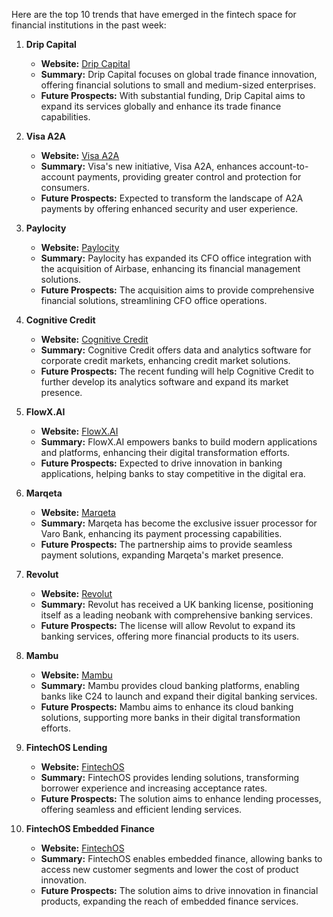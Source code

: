 Here are the top 10 trends that have emerged in the fintech space for financial institutions in the past week:

1. **Drip Capital**
   - **Website:** [Drip Capital](https://fintech.global/2024/09/06/drip-capital-clinches-113m-to-propel-global-trade-finance-innovation/)
   - **Summary:** Drip Capital focuses on global trade finance innovation, offering financial solutions to small and medium-sized enterprises.
   - **Future Prospects:** With substantial funding, Drip Capital aims to expand its services globally and enhance its trade finance capabilities.

2. **Visa A2A**
   - **Website:** [Visa A2A](https://fintech.global/2024/09/05/visa-reinvents-account-to-account-payments-with-enhanced-consumer-protections/)
   - **Summary:** Visa's new initiative, Visa A2A, enhances account-to-account payments, providing greater control and protection for consumers.
   - **Future Prospects:** Expected to transform the landscape of A2A payments by offering enhanced security and user experience.

3. **Paylocity**
   - **Website:** [Paylocity](https://fintech.global/2024/09/06/paylocity-expands-cfo-office-integration-with-350m-acquisition-of-airbase/)
   - **Summary:** Paylocity has expanded its CFO office integration with the acquisition of Airbase, enhancing its financial management solutions.
   - **Future Prospects:** The acquisition aims to provide comprehensive financial solutions, streamlining CFO office operations.

4. **Cognitive Credit**
   - **Website:** [Cognitive Credit](https://fintech.global/2024/09/05/cognitive-credit-secures-10m-to-enhance-global-credit-market-solutions/)
   - **Summary:** Cognitive Credit offers data and analytics software for corporate credit markets, enhancing credit market solutions.
   - **Future Prospects:** The recent funding will help Cognitive Credit to further develop its analytics software and expand its market presence.

5. **FlowX.AI**
   - **Website:** [FlowX.AI](https://fintechmagazine.com/articles/flowx-ai-empowering-banks-to-build-modern-apps-platforms)
   - **Summary:** FlowX.AI empowers banks to build modern applications and platforms, enhancing their digital transformation efforts.
   - **Future Prospects:** Expected to drive innovation in banking applications, helping banks to stay competitive in the digital era.

6. **Marqeta**
   - **Website:** [Marqeta](https://fintechmagazine.com/articles/marqeta-becomes-exclusive-issuer-processor-for-varo-bank)
   - **Summary:** Marqeta has become the exclusive issuer processor for Varo Bank, enhancing its payment processing capabilities.
   - **Future Prospects:** The partnership aims to provide seamless payment solutions, expanding Marqeta's market presence.

7. **Revolut**
   - **Website:** [Revolut](https://fintechmagazine.com/articles/revolut-receives-uk-banking-licence)
   - **Summary:** Revolut has received a UK banking license, positioning itself as a leading neobank with comprehensive banking services.
   - **Future Prospects:** The license will allow Revolut to expand its banking services, offering more financial products to its users.

8. **Mambu**
   - **Website:** [Mambu](https://fintechmagazine.com/articles/german-neobank-c24-extends-mambu-deal-following-launch)
   - **Summary:** Mambu provides cloud banking platforms, enabling banks like C24 to launch and expand their digital banking services.
   - **Future Prospects:** Mambu aims to enhance its cloud banking solutions, supporting more banks in their digital transformation efforts.

9. **FintechOS Lending**
   - **Website:** [FintechOS](https://fintechos.com/solutions/lending/)
   - **Summary:** FintechOS provides lending solutions, transforming borrower experience and increasing acceptance rates.
   - **Future Prospects:** The solution aims to enhance lending processes, offering seamless and efficient lending services.

10. **FintechOS Embedded Finance**
    - **Website:** [FintechOS](https://fintechos.com/solutions/embedded-finance/)
    - **Summary:** FintechOS enables embedded finance, allowing banks to access new customer segments and lower the cost of product innovation.
    - **Future Prospects:** The solution aims to drive innovation in financial products, expanding the reach of embedded finance services.